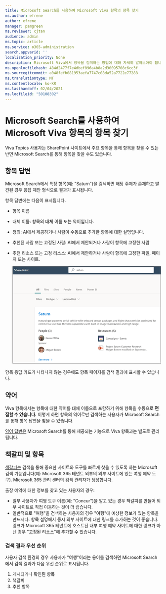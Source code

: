 ```yaml
---
title: Microsoft Search를 사용하여 Microsoft Viva 항목의 항목 찾기
ms.author: efrene
author: efrene
manager: pamgreen
ms.reviewer: cjtan
audience: admin
ms.topic: article
ms.service: o365-administration
search.appverid: ''
localization_priority: None
description: Microsoft Viva에서 항목을 검색하는 방법에 대해 자세히 알아보아야 합니다.
ms.openlocfilehash: 484d2477f7e4dbef096a4b8a2d30095708c6cc3f
ms.sourcegitcommit: a048fefb081953aefa7747c08da52a7722e77288
ms.translationtype: MT
ms.contentlocale: ko-KR
ms.lasthandoff: 02/04/2021
ms.locfileid: "50108302"
---
```

# <a name="use-microsoft-search-to-find-topics-in-microsoft-viva-topics"></a>Microsoft Search를 사용하여 Microsoft Viva 항목의 항목 찾기

Viva Topics 사용자는 SharePoint 사이트에서 주요 항목을 통해 항목을 찾을 수 있는 반면 Microsoft Search를 통해 항목을 찾을 수도 있습니다. 

## <a name="topic-answer"></a>항목 답변

Microsoft Search에서 특정 항목(예: "Saturn")을 검색하면 해당 주제가 존재하고 발견된 경우 응답 제안 형식으로 결과가 표시됩니다.

항목 답변에는 다음이 표시됩니다.
- 항목 이름
- 대체 이름: 항목의 대체 이름 또는 약어입니다.
- 정의: AI에서 제공하거나 사람이 수동으로 추가한 항목에 대한 설명입니다.
- 추천된 사람 또는 고정된 사람: AI에서 제안되거나 사람이 항목에 고정한 사람
- 추천 리소스 또는 고정 리소스: AI에서 제안하거나 사람이 항목에 고정한 파일, 페이지 또는 사이트. 

   ![검색 항목](../media/knowledge-management/search-topic-answer.png) 

항목 응답 카드가 나타나지 않는 경우에도 항목 페이지를 검색 결과에 표시할 수 있습니다.


## <a name="acronyms"></a>약어

Viva 항목에서는 항목에 대한 약어를 대체 이름으로 포함하기 위해 항목을 수동으로 <b>편집할 수 있습니다.</b> 이렇게 하면 항목의 약어로만 검색하는 사용자가 Microsoft Search를 통해 항목 답변을 찾을 수 있습니다.

[약어 답변은](https://docs.microsoft.com/microsoftsearch/manage-acronyms) Microsoft Search를 통해 제공되는 기능으로 Viva 항목과는 별도로 관리됩니다.

## <a name="bookmarks-and-topics"></a>책갈피 및 항목

[책갈피는](https://docs.microsoft.com/microsoftsearch/manage-bookmarks) 검색을 통해 중요한 사이트와 도구를 빠르게 찾을 수 있도록 하는 Microsoft 검색 기능입니다(예: Microsoft 365 테넌트 외부의 외부 사이트에 있는 여행 예약 도구). Microsoft 365 관리 센터의 검색 관리자가 생성합니다. 

출장 예약에 대한 정보를 찾고 있는 사용자의 경우:

- 일부 사용자가 여행 도구 이름(예: "Concur")을 알고 있는 경우 책갈피를 만들어 외부 사이트로 직접 이동하는 것이 더 쉽습니다.
- 일반적으로 "여행"을 검색하는 사용자의 경우 "여행"에 예상한 정보가 있는 항목을 만드시다. 항목 설명에서 동시 외부 사이트에 대한 링크를 추가하는 것이 좋습니다. 링크가 Microsoft 365 테넌트에 호스트된 내부 여행 예약 사이트에 대한 링크가 아닌 경우 "고정된 리소스"에 추가할 수 있습니다.
 
### <a name="search-results-priority"></a>검색 결과 우선 순위 
 
사용자 검색 환경의 경우 사용자가 "여행"이라는 용어를 검색하면 Microsoft Search에서 검색 결과가 다음 우선 순위로 표시됩니다.
1. 게시되거나 확인된 항목 
2. 책갈피
3. 추천 항목 



